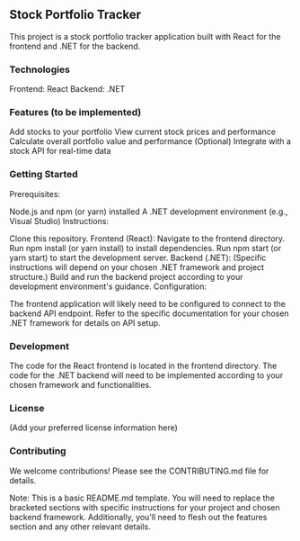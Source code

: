 ## Stock Portfolio Tracker

This project is a stock portfolio tracker application built with React for the frontend and .NET for the backend.

### Technologies

Frontend: React
Backend: .NET
### Features (to be implemented)

Add stocks to your portfolio
View current stock prices and performance
Calculate overall portfolio value and performance
(Optional) Integrate with a stock API for real-time data
### Getting Started

Prerequisites:

Node.js and npm (or yarn) installed
A .NET development environment (e.g., Visual Studio)
Instructions:

Clone this repository.
Frontend (React):
Navigate to the frontend directory.
Run npm install (or yarn install) to install dependencies.
Run npm start (or yarn start) to start the development server.
Backend (.NET):
(Specific instructions will depend on your chosen .NET framework and project structure.)
Build and run the backend project according to your development environment's guidance.
Configuration:

The frontend application will likely need to be configured to connect to the backend API endpoint.
Refer to the specific documentation for your chosen .NET framework for details on API setup.
### Development

The code for the React frontend is located in the frontend directory.
The code for the .NET backend will need to be implemented according to your chosen framework and functionalities.
### License

(Add your preferred license information here)

### Contributing

We welcome contributions! Please see the CONTRIBUTING.md file for details.

Note: This is a basic README.md template. You will need to replace the bracketed sections with specific instructions for your project and chosen backend framework. Additionally, you'll need to flesh out the features section and any other relevant details.